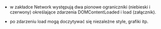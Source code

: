 - w zakładce Network występują dwa pionowe ograniczniki (niebieski i czerwony) określające zdarzenia DOMContentLoaded i load (załącznik).

- po zdarzeniu load mogą doczytywać się niezależne style, grafiki itp.